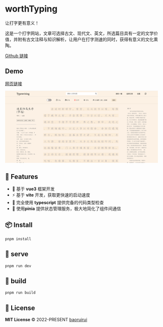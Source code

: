 # worthTyping
让打字更有意义！

这是一个打字网站，文章可选择古文、现代文、英文，所选篇目具有一定的文学价值，并附有古文注释与知识解析，让用户在打字测速的同时，获得有意义的文化熏陶。

[Github 链接](https://github.com/BRR-bupt/worth-typing)

## Demo
[网页链接](https://worthtyping.netlify.app/)

![首页截图](../asset/worth-typing.png)


## 🚀 Features

- 🎪 基于 **vue3** 框架开发
- ⚡ 基于 **vite** 开发，获取更快速的启动速度
- 🦾 完全使用 **typescript** 提供完备的代码类型检查
- 🔋 使用**pinia** 提供状态管理服务，极大地简化了组件间通信

## 📦 Install
```bash
pnpm install
```

## 🦄  serve
```bash
pnpm run dev
```

## 🧱  build
```bash
pnpm run build
```

## 📄 License

**MIT License** © 2022-PRESENT [baoruirui](https://github.com/BRR-bupt)


